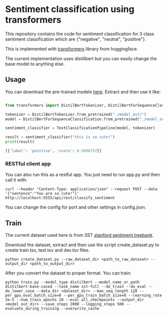 # Sentiment classification using transformers
This repository contains the code for sentiment classification for 3 class sentiment classification
which are {"negative", "neutral", "positive"}.

This is implemented with [transformers](https://github.com/huggingface/transformers) library from huggingface.

The current implementation uses distillbert but you can easily change the base model to anything else.

## Usage
You can download the pre-trained models [here](https://drive.google.com/open?id=1E4WJoqBe03vJxs8aSJJqNkXGpWrsPfRd). Extract and then use it like:

```python

from transformers import DistilBertTokenizer, DistilBertForSequenceClassification, TextClassificationPipeline

tokenizer = DistilBertTokenizer.from_pretrained("./model_out/")
model = DistilBertForSequenceClassification.from_pretrained("./model_out/")

sentiment_classifier = TextClassificationPipeline(model, tokenizer)

result = sentiment_classifier("this is so cute!")
print(result)

[{'label': 'positive', 'score': 0.9996757}]
```
### RESTful client app
You can also run this as a restful app. You just need to run app.py and then call it with:

```nashorn js
curl --header "Content-Type: application/json" --request POST --data '{"sentence":"You are so cute!"}' http://localhost:5555/api/rest/classify_sentiment
```
You can change the config for port and other settings in config.json.

## Train
The current dataset used here is from SST [stanford sentiment treebank](http://nlp.stanford.edu/~socherr/stanfordSentimentTreebank.zip).

Download the dataset, extract and then use the script create_dataset.py to create train.tsv, test.tsv and dev.tsv files.

```
python create_dataset.py --raw_dataset_dir <path_to_raw_dataset> --output_dir <path_to_output_dir>
```

After you convert the dataset to proper format. You can train:

```
python train.py --model_type distilbert --model_name_or_path distilbert-base-cased --task_name sst-full --do_train --do_eval --do_lower_case --data_dir <dataset_dir> --max_seq_length 128 --per_gpu_eval_batch_size=8 --per_gpu_train_batch_size=8 --learning_rate 2e-5 --num_train_epochs 10 --eval_all_checkpoints --output_dir <model_out_dir> --save_steps 2000 --logging_steps 500 --evaluate_during_training --overwrite_cache
```